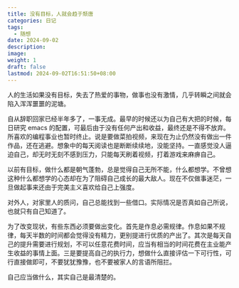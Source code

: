 ```yaml
---
title: 没有目标，人就会趋于颓唐
categories: 日记
tags:
  - 随想
date: 2024-09-02
description: 
image: 
weight: 1
draft: false
lastmod: 2024-09-02T16:51:50+08:00
---
```

人的生活如果没有目标，失去了热爱的事物，做事也没有激情，几乎转瞬之间就会陷入浑浑噩噩的泥塘。

自从辞职回家已经半年多了，一事无成。最早的时候还以为自己有大把的时候，每日研究 emacs 的配置，可最后由于没有任何产出和收益，最终还是不得不放弃。所喜欢的编程事业也暂时终止。说是要做菜拍视频，来现在为止仍然没有做出一件作品，还在逃避。想象中的每天阅读也是断断续续地，没能坚持。一直感觉没人逼迫自己，却无时无刻不感到压力，只能每天刷着视频，打着游戏来麻痹自己。

以前有目标，做什么都是朝气蓬勃，总是觉得自己无所不能，什么都想学。不曾想这种什么都想学的心态却在为了阻碍自己成长的最大敌人。现在不仅做事迷茫，一旦做起事来还由于完美主义喜欢给自己上强度。

对外人，对家里人的质问，自己总能找到一些借口。实际情况是否真如自己所说，也就只有自己知道了。

为了改变现状，有些东西必须要做出变化。首先是作息必需规律。作息如果不规律，每天半数的时间都会觉得没有精力，更别提进行优质的产出了。其次是每天自己的提升需要进行规划，不可以任意花费时间，应当有相当的时间花费在主业能产生收益的事情上面。三是要提高自己的执行力，想做什么直接评估一下可行性，可行直接做即可，不要犹犹豫豫，也不要被家人的言语所阻拦。

自己应当做什么，其实自己是最清楚的。




